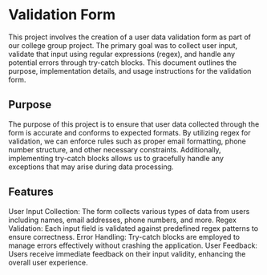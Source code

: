 <h1> Validation Form</h1>

This project involves the creation of a user data validation form as part of our college group project. The primary goal was to collect user input, validate that input using regular expressions (regex), and handle any potential errors through try-catch blocks. This document outlines the purpose, implementation details, and usage instructions for the validation form.

## Purpose

The purpose of this project is to ensure that user data collected through the form is accurate and conforms to expected formats. By utilizing regex for validation, we can enforce rules such as proper email formatting, phone number structure, and other necessary constraints. Additionally, implementing try-catch blocks allows us to gracefully handle any exceptions that may arise during data processing.

## Features
User Input Collection: The form collects various types of data from users including names, email addresses, phone numbers, and more.
Regex Validation: Each input field is validated against predefined regex patterns to ensure correctness.
Error Handling: Try-catch blocks are employed to manage errors effectively without crashing the application.
User Feedback: Users receive immediate feedback on their input validity, enhancing the overall user experience.
